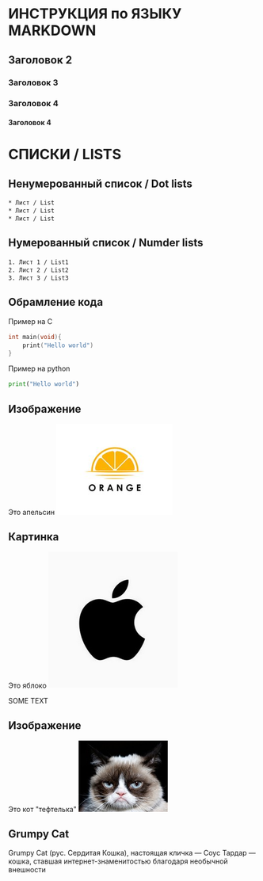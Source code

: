 # ИНСТРУКЦИЯ по ЯЗЫКУ MARKDOWN
## Заголовок 2
### Заголовок 3
### Заголовок 4
#### Заголовок 4


# СПИСКИ / LISTS
## Ненумерованный список / Dot lists
    * Лист / List
    * Лист / List
    * Лист / List

## Нумерованный список / Numder lists
    1. Лист 1 / List1
    2. Лист 2 / List2
    3. Лист 3 / List3

## Обрамление кода
Пример на С
```C
int main(void){
    print("Hello world")
}
```
Пример на python
```python
print("Hello world")
```

## Изображение
Это апельсин
![Апельсин](Orange.jpg)

## Картинка
Это яблоко
![Яблоко](Apple.jpg)

SOME TEXT
## Изображение
Это кот "тефтелька"
![Тефтелька](cat.jpg)

## Grumpy Cat
Grumpy Cat (рус. Сердитая Кошка), настоящая кличка — Соус Тардар — кошка, ставшая интернет-знаменитостью благодаря необычной внешности